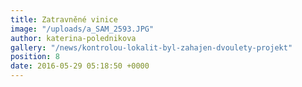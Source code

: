 ```yaml
---
title: Zatravněné vinice
image: "/uploads/a_SAM_2593.JPG"
author: katerina-polednikova
gallery: "/news/kontrolou-lokalit-byl-zahajen-dvoulety-projekt"
position: 8
date: 2016-05-29 05:18:50 +0000
---
```

